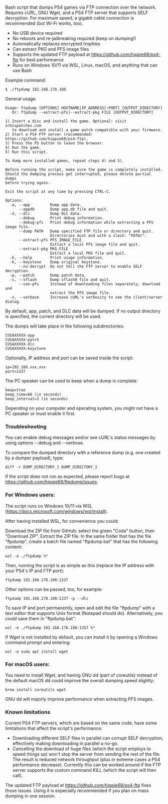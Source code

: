 Bash script that dumps PS4 games via FTP connection over the network.
Requires cURL, GNU Wget, and a PS4 FTP server that supports SELF decryption.
For maximum speed, a gigabit cable connection is recommended (but Wi-Fi works, too).

- No USB device required
- No reboots and re-jailbreaking required (keep on dumping!)
- Automatically replaces encrypted trophies
- Can extract PKG and PFS image files
- Supports the updated FTP payload at https://github.com/hippie68/ps4-ftp for best performance
- Runs on Windows 10/11 via WSL, Linux, macOS, and anything that can use Bash

Example command:

    $ ./ftpdump 192.168.178.100

General usage:

    Usage: ftpdump [OPTIONS] HOSTNAME|IP_ADDRESS[:PORT] [OUTPUT_DIRECTORY]
       Or: ftpdump --extract-pfs|--extract-pkg FILE [OUTPUT_DIRECTORY]
    
    1) Insert a disc and install the game. Optional: visit orbispatches.com
       to download and install a game patch compatible with your firmware.
    2) Start a PS4 FTP server (recommended: https://github.com/hippie68/ps4-ftp).
    3) Press the PS button to leave the browser.
    4) Run the game.
    5) Run this script.
    
    To dump more installed games, repeat steps 4) and 5).
    
    Before running the script, make sure the game is completely installed.
    Should the dumping process get interrupted, please delete partial dumps
    before trying again.
    
    Exit the script at any time by pressing CTRL-C.
    
    Options:
      -a, --app         Dump app data.
          --appdb       Dump app.db file and quit.
      -d, --dlc         Dump DLC data.
          --debug       Print debug information.
          --debug-pfs   Print debug information while extracting a PFS image file.
          --dump PATH   Dump specified FTP file or directory and quit.
                        Directories must end with a slash: "PATH/".
          --extract-pfs PFS_IMAGE_FILE
                        Extract a local PFS image file and quit.
          --extract-pkg PKG_FILE
                        Extract a local PKG file and quit.
      -h, --help        Print usage information.
      -k, --keystone    Dump original keystone.
          --no-decrypt  Do not tell the FTP server to enable SELF decryption.
      -p, --patch       Dump patch data.
      -s, --sflash      Dump sflash0 file and quit.
          --use-pfs     Instead of downloading files separately, download and
                        extract the PFS image file.
      -v, --verbose     Increase cURL's verbosity to see the client/server dialog.

By default, app, patch, and DLC data will be dumped. If no output directory is specified, the current directory will be used.

The dumps will take place in the following subdirectories:

    CUSAXXXXX-app
    CUSAXXXXX-patch
    CUSAXXXXX-dlc
    CUSAXXXXX-keystone

Optionally, IP address and port can be saved inside the script:

    ip=192.168.xxx.xxx
    port=1337

The PC speaker can be used to beep when a dump is complete:

    beep=true
    beep_time=60 (in seconds)
    beep_interval=3 (in seconds)

Depending on your computer and operating system, you might not have a PC speaker or must enable it first.

### Troubleshooting

You can enable debug messages and/or see cURL's status messages by using options --debug and --verbose.

To compare the dumped directory with a reference dump (e.g. one created by a dumper payload), type:

    diff -r DUMP_DIRECTORY_1 DUMP_DIRECTORY_2

If the script does not run as expected, please report bugs at https://github.com/hippie68/ftpdump/issues.

### For Windows users:
The script runs on Windows 10/11 via WSL (https://docs.microsoft.com/windows/wsl/install).

After having installed WSL, for convenience you could: 

Download the ZIP file from GitHub: select the green "Code" button, then "Download ZIP". Extract the ZIP file.
In the same folder that has the file "ftpdump", create a batch file named "ftpdump.bat" that has the following content:

    wsl -e ./ftpdump %*

Then, running the script is as simple as this (replace the IP address with your PS4's IP and FTP port):

    ftpdump 192.168.178.100:1337

Other options can be passed, too, for example:

    ftpdump 192.168.178.100:1337 -p --dlc

To save IP and port permanently, open and edit the file "ftpdump" with a text editor that supports Unix format (Notepad should do). Alternatively, you could save them in "ftpdump.bat":

    wsl -e ./ftpdump 192.168.178.100:1337 %*

If Wget is not installed by default, you can install it by opening a Windows command prompt and entering:

    wsl -e sudo apt install wget

### For macOS users:
You need to install Wget, and having GNU dd (part of coreutils) instead of the default macOS dd could improve the overall dumping speed slightly:

    brew install coreutils wget

GNU dd will majorly improve performance when extracting PFS images.

### Known limitations

Current PS4 FTP servers, which are based on the same code, have some limitations that affect the script's performance:
- Downloading different SELF files in parallel can corrupt SELF decryption, effectively making downloading in parallel a no-go.
- Cancelling the download of huge files (which the script employs to speed things up) won't stop the server from sending the rest of the file. The result is reduced network throughput (plus in extreme cases a PS4 performance decrease). Currently this can be worked around if the FTP server supports the custom command KILL (which the script will then call).

The updated FTP payload at https://github.com/hippie68/ps4-ftp fixes those issues. Using it is especially recommended if you plan on mass dumping in one session.
